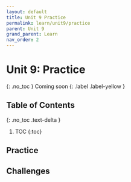 ```yaml
---
layout: default
title: Unit 9 Practice
permalink: learn/unit9/practice
parent: Unit 9
grand_parent: Learn
nav_order: 2
---
```


# Unit 9: Practice

{: .no_toc }
Coming soon
{: .label .label-yellow }

## Table of Contents

{: .no_toc .text-delta }

1. TOC
   {:toc}

## Practice

## Challenges
